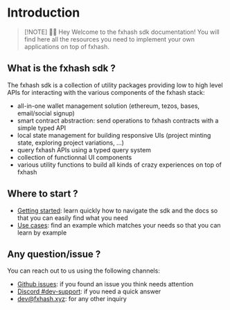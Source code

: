 # Introduction

> [!NOTE] 🧑‍💻 Hey
> Welcome to the fxhash sdk documentation! You will find here all the resources you need to implement your own applications on top of fxhash.

## What is the fxhash sdk ?

The fxhash sdk is a collection of utility packages providing low to high level APIs for interacting with the various components of the fxhash stack:

- all-in-one wallet management solution (ethereum, tezos, bases, email/social signup)
- smart contract abstraction: send operations to fxhash contracts with a simple typed API
- local state management for building responsive UIs (project minting state, exploring project variations, ...)
- query fxhash APIs using a typed query system
- collection of functionnal UI components
- various utility functions to build all kinds of crazy experiences on top of fxhash

## Where to start ?

- [Getting started](./getting-started.md): learn quickly how to navigate the sdk and the docs so that you can easily find what you need
- [Use cases](./use-cases.md): find an example which matches your needs so that you can learn by example

## Any question/issue ?

You can reach out to us using the following channels:

- [Github issues](https://github.com/fxhash/fxhash-package/issues): if you found an issue you think needs attention
- [Discord #dev-support](https://discord.gg/fxhash-900333075509149767): if you need a quick answer
- [dev@fxhash.xyz](mailto:dev@fxhash.xyz): for any other inquiry
